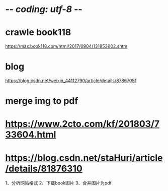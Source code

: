 # -*- coding: utf-8 -*-
# crawle book118
https://max.book118.com/html/2017/0904/131853902.shtm
# blog
https://blog.csdn.net/weixin_44112790/article/details/87867051
# merge img to pdf
# https://www.2cto.com/kf/201803/733604.html
# https://blog.csdn.net/staHuri/article/details/81876310
1、分析网站格式
2、下载book图片
3、合并图片为pdf
